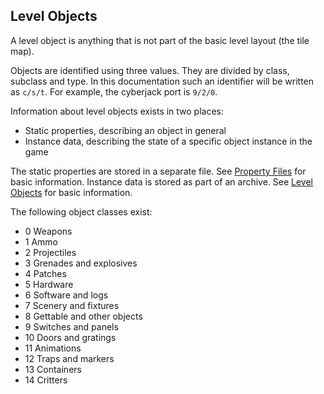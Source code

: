 ## Level Objects

A level object is anything that is not part of the basic level layout (the tile map).

Objects are identified using three values. They are divided by class, subclass and type. In this documentation such an identifier will be written as ```c/s/t```. For example, the cyberjack port is ```9/2/0```.

Information about level objects exists in two places:
* Static properties, describing an object in general
* Instance data, describing the state of a specific object instance in the game

The static properties are stored in a separate file. See [Property Files](../fileFormat/PropertyFiles.md) for basic information.
Instance data is stored as part of an archive. See [Level Objects](../archives/levelObjects.md) for basic information.

The following object classes exist:
* 0 Weapons
* 1 Ammo
* 2 Projectiles
* 3 Grenades and explosives
* 4 Patches
* 5 Hardware
* 6 Software and logs
* 7 Scenery and fixtures
* 8 Gettable and other objects
* 9 Switches and panels
* 10 Doors and gratings
* 11 Animations
* 12 Traps and markers
* 13 Containers
* 14 Critters
